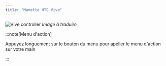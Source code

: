 ```yaml
---
title: "Manette HTC Vive"
---
```


![Vive controller](https://files.readme.io/960e9d2-vrchat_vive.png)
*Image à traduire*

:::note[Menu d'action]

Appuyez longuement sur le bouton du menu pour apeller le menu d'action sur votre main

:::